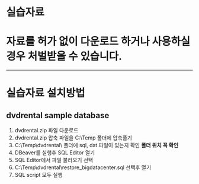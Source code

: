 # 실습자료
# 자료를 허가 없이 다운로드 하거나 사용하실 경우 처벌받을 수 있습니다. 
---   
# 실습자료 설치방법 
## dvdrental sample database 
1. dvdrental.zip 파일 다운로드 
2. dvdrental.zip 압축 파일을 C:\Temp 폴더에 압축풀기 
3. C:\Temp\dvdrental\ 폴더에 sql, dat 파일이 있는지 확인 **폴더 위치 꼭 확인**
4. DBeaver를 실행후 SQL Editor 열기 
5. SQL Editor에서 파일 불러오기 선택 
6. C:\Temp\dvdrental\restore_bigdatacenter.sql 선택후 열기 
7. SQL script 모두 실행    
